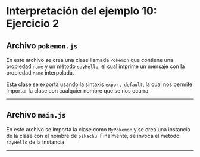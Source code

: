 # Interpretación del ejemplo 10: Ejercicio 2

## Archivo `pokemon.js`

En este archivo se crea una clase llamada `Pokemon` que contiene una propiedad `name` y un método `sayHello`, el cual imprime un mensaje con la propiedad `name` interpolada.

Esta clase se exporta usando la sintaxis `export default`, la cual nos permite importar la clase con cualquier nombre que se nos ocurra.
___

## Archivo `main.js`

En este archivo se importa la clase como `MyPokemon` y se crea una instancia de la clase con el nombre de `pikachu`. Finalmente, se invoca el método `sayHello` de la instancia.
___